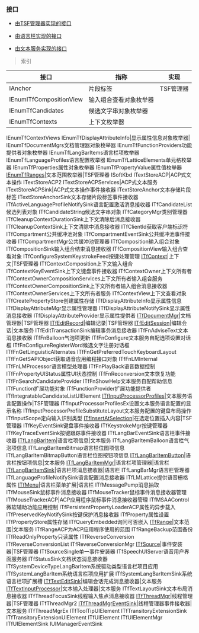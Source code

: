### 接口

- [由TSF管理器实现的接口](TSFmanager.md)

- [由语言栏实现的接口](LanguageBar.md)

- [由文本服务实现的接口](TextService.md)

>索引

接口|指称|实现
-|-|-
IAnchor|片段标签|TSF管理器
IEnumITfCompositionView|输入组合查看对象枚举器|
IEnumTfCandidates|候选文字串对象枚举器|
IEnumTfContexts|上下文枚举器|
IEnumTfContextViews
IEnumTfDisplayAttributeInfo|显示属性信息对象枚举器|
IEnumTfDocumentMgrs文档管理器对象枚举器
IEnumTfFunctionProviders功能提供者对象枚举器
IEnumTfLangBarItems语言栏项枚举器
IEnumTfLanguageProfiles语言配置枚举器
IEnumTfLatticeElements单元格枚举器
IEnumTfProperties属性对象枚举器
IEnumTfPropertyValue属性值枚举器
[IEnumTfRanges](TSFmanager/IEnumTfRanges.md)|文本范围枚举器|TSF管理器
ISoftKbd
ITextStoreACP|ACP式文本操作
ITextStoreACP2
ITextStoreACPServices|ACP式文本服务
ITextStoreACPSink|ACP式文本操作事件接收器
ITextStoreAnchor文本存储片段标签
ITextStoreAnchorSink文本存储片段标签事件接收器
ITfActiveLanguageProfileNotifySink语言配置激活消息接收器
ITfCandidateList候选列表对象
ITfCandidateString候选文字串对象
ITfCategoryMgr类别管理器
ITfCleanupContextDurationSink上下文清除后消息接收器
ITfCleanupContextSink上下文清除中消息接收器
ITfClientId获取客户端标识符
ITfCompartment公共缓冲池对象
ITfCompartmentEventSink公共缓冲池事件接收器
ITfCompartmentMgr公共缓冲池管理器
ITfComposition输入组合对象
ITfCompositionSink输入组合结束消息接收器
ITfCompositionView输入组合查看对象
ITfConfigureSystemKeystrokeFeed按键处理管理
[ITfContext](TSFmanager/ITfContext.md)|上下文|TSF管理器
ITfContextComposition上下文输入组合
ITfContextKeyEventSink上下文键盘事件接收器
ITfContextOwner上下文所有者
ITfContextOwnerCompositionServices上下文所有者输入组合服务
ITfContextOwnerCompositionSink上下文所有者输入组合消息接收器
ITfContextOwnerServices上下文所有者服务
ITfContextView上下文查看对象
ITfCreatePropertyStore创建属性存储
ITfDisplayAttributeInfo显示属性信息
ITfDisplayAttributeMgr显示属性管理器
ITfDisplayAttributeNotifySink显示属性消息接收器
ITfDisplayAttributeProvider显示属性提供者
[ITfDocumentMgr](TSFmanager/ITfDocumentMgr.md)|文档管理器|TSF管理器
[ITfEditRecord](TSFmanager/ITfEditRecord.md)|编辑记录|TSF管理器
[ITfEditSession](TextService/ITfEditSession.md)|编辑会话|文本服务
ITfEditTransactionSink编辑事务消息接收器
ITfFnAdviseText文本消息接收器
ITfFnBalloon气泡项更新
ITfFnConfigure文本服务自配选项设置对话框
ITfFnConfigureRegisterWord候选文字注册对话框
ITfFnGetLinguisticAlternates
ITfFnGetPreferredTouchKeyboardLayout
ITfFnGetSAPIObject获取语音应用编程接口对象
ITfFnLMInternal
ITfFnLMProcessor语言模型处理器
ITfFnPlayBack语音数据控制
ITfFnPropertyUIStatus属性UI状态控制
ITfFnReconversion文本恢复功能
ITfFnSearchCandidateProvider
ITfFnShowHelp文本服务自配帮助信息
ITfFunction扩展功能对象
ITfFunctionProvider扩展功能提供者
ITfIntegratableCandidateListUIElement
[ITfInputProcessorProfiles](TSFmanager/ITfInputProcessorProfiles.md)|文本服务语言配置操作|TSF管理器
ITfInputProcessorProfilesEx设置文本服务语言配置的显示名称
ITfInputProcessorProfileSubstituteLayout文本服务配置的键盘布局操作
ITfInputScope定向输入识别类型
[ITfInsertAtSelection](TSFmanager/ITfInsertAtSelection.md)|在选定位置插入内容|TSF管理器
ITfKeyEventSink键盘事件接收器
ITfKeystrokeMgr按键管理器
ITfKeyTraceEventSink按键跟踪事件接收器
ITfLangBarEventSink语言栏事件接收器
[ITfLangBarItem](TextService/ITfLangBarItem.md)|语言栏项信息|文本服务
ITfLangBarItemBalloon语言栏气泡项信息
ITfLangBarItemBitmap语言栏位图项信息
ITfLangBarItemBitmapButton语言栏位图按钮项信息
[ITfLangBarItemButton](TextService/ITfLangBarItemButton.md)|语言栏按钮项信息|文本服务
[ITfLangBarItemMgr](LanguageBar/ITfLangBarItemMgr.md)|语言栏项管理器|语言栏
[ITfLangBarItemSink](LanguageBar/ITfLangBarItemSink.md)|语言栏项消息接收器|语言栏
ITfLangBarMgr语言栏管理器
ITfLanguageProfileNotifySink语言配置消息接收器
ITfLMLattice提供语音栅格属性
[ITfMenu](LanguageBar/ITfMenu.md)|语言栏菜单扩展|语言栏
ITfMessagePump消息抽取
ITfMouseSink鼠标事件消息接收器
ITfMouseTracker鼠标事件消息接收器管理
ITfMouseTrackerACP|ACP应用程序鼠标事件消息接收器管理
ITfMSAAControl微软辅助功能应用控制
ITfPersistentPropertyLoaderACP属性的异步载入
ITfPreservedKeyNotifySink按键保护消息接收器
ITfProperty属性设置
ITfPropertyStore属性存储
ITfQueryEmbedded询问可否嵌入
[ITfRange](TextService/ITfRange.md)|文本范围|文本服务
ITfRangeACP为ACP应用程序使用的范围
ITfRangeBackup范围备份
ITfReadOnlyProperty只读属性
ITfReverseConversion
ITfReverseConversionList
ITfReverseConversionMgr
[ITfSource](TSFmanager/ITfSource.md)|事件安装器|TSF管理器
ITfSourceSingle单一事件安装器
ITfSpeechUIServer语音用户界面服务器
ITfStatusSink文档状态消息接收器
ITfSystemDeviceTypeLangBarItem系统驱动类型语言栏项目应用
ITfSystemLangBarItem系统语言栏项应用扩展
ITfSystemLangBarItemSink系统语言栏项扩展槽
[ITfTextEditSink](TextService/ITfTextEditSink.md)|编辑会话完成消息接收器|文本服务
[ITfTextInputProcessor](TextService/ITfTextInputProcessor.md)|文本输入处理器|文本服务
ITfTextLayoutSink文本布局消息接收器
ITfThreadFocusSink线程输入焦点消息接收器
[ITfThreadMgr](TSFmanager/ITfThreadMgr.md)|线程管理器|TSF管理器
ITfThreadMgr2
[ITfThreadMgrEventSink](TextService/ITfThreadMgrEventSink.md)|线程管理器事件接收器|文本服务
ITfThreadMgrEx
ITfToolTipUIElement
ITfTransitoryExtensionSink
ITfTransitoryExtensionUIElement
ITfUIElement
ITfUIElementMgr
ITfUIElementSink
IUIManagerEventSink